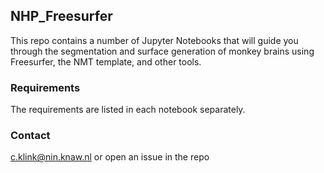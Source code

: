 ## NHP_Freesurfer
This repo contains a number of Jupyter Notebooks that will guide you through the segmentation and surface generation of monkey brains using Freesurfer, the NMT template, and other tools.

### Requirements
The requirements are listed in each notebook separately.

### Contact
c.klink@nin.knaw.nl
or open an issue in the repo
